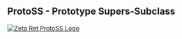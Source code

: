 ## ProtoSS - Prototype Supers-Subclass

[![Zeta Ret ProtoSS Logo](https://protoss.zetaret.com/images/protoss_logo_name.png)](https://protoss.zetaret.com/)
